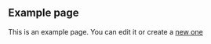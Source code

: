 ## <span>Example page</span>

This is an example page. You can edit it or create a [new one](new_page.md)
